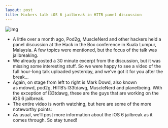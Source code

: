 ```yaml
---
layout: post
title: Hackers talk iOS 6 jailbreak in HITB panel discussion
---
```

![img](http://media.idownloadblog.com/wp-content/uploads/2012/12/hitb-ios-panel.png)
* A little over a month ago, Pod2g, MuscleNerd and other hackers held a panel discussion at the Hack in the Box conference in Kuala Lumpur, Malaysia. A few topics were mentioned, but the focus of the talk was jailbreaking.
* We already posted a 30 minute excerpt from the discussion, but it was missing some interesting stuff. So we were happy to see a video of the full hour-long talk uploaded yesterday, and we’ve got it for you after the break…
* Again, on stage from left to right is Mark Dowd, also known as mdowd, pod2g, HITB’s l33tdawg, MuscleNerd and planetbeing. With the exception of l33tdawg, these are the guys that are working on the iOS 6 jailbreak.
* The entire video is worth watching, but here are some of the more noteworthy points:
* As usual, we’ll post more information about the iOS 6 jailbreak as it comes through. So stay tuned!

